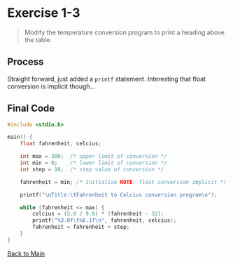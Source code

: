 # Exercise 1-3
> Modify the temperature conversion program to print a heading above the table. 

## Process
Straight forward, just added a `printf` statement. Interesting that float conversion is implicit though...
## Final Code
```c
#include <stdio.h>

main() {
    float fahrenheit, celcius;

    int max = 300;	/* upper limit of conversion */
    int min = 0;	/* lower limit of conversion */
    int step = 10;	/* step value of conversion */

    fahrenheit = min; /* initialise NOTE: float conversion implicit */

    printf("\nTitle:\tFahrenheit to Celcius conversion program\n");

    while (fahrenheit <= max) {
        celcius = (5.0 / 9.0) * (fahrenheit - 32);
        printf("%3.0f\t%6.1f\n", fahrenheit, celcius);
        fahrenheit = fahrenheit + step;
    }
}
```

[Back to Main](../readme.md)
